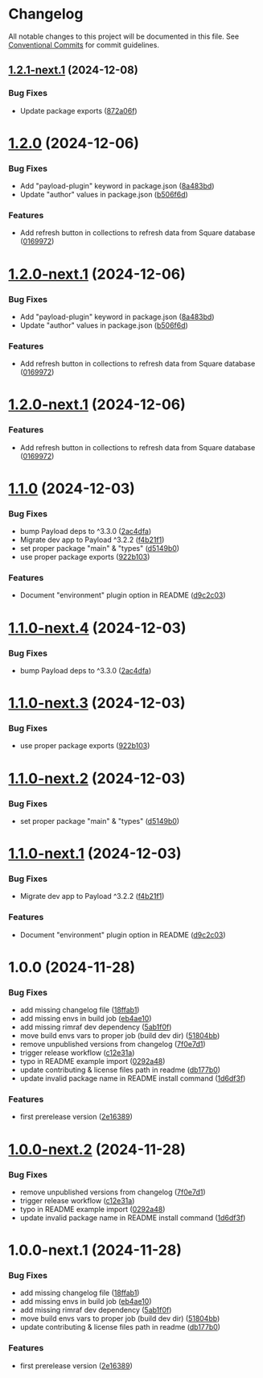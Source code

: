 # Changelog

All notable changes to this project will be documented in this file. See
[Conventional Commits](https://conventionalcommits.org) for commit guidelines.

## [1.2.1-next.1](https://github.com/TheJethFX/payloadcms-plugin-square/compare/v1.2.0...v1.2.1-next.1) (2024-12-08)


### Bug Fixes

* Update package exports ([872a06f](https://github.com/TheJethFX/payloadcms-plugin-square/commit/872a06f890272e848a56b3e0324a16dd41e68f71))

# [1.2.0](https://github.com/TheJethFX/payloadcms-plugin-square/compare/v1.1.0...v1.2.0) (2024-12-06)


### Bug Fixes

* Add "payload-plugin" keyword in package.json ([8a483bd](https://github.com/TheJethFX/payloadcms-plugin-square/commit/8a483bd336872a1801fe2192dd78f3f1036c3f70))
* Update "author" values in package.json ([b506f6d](https://github.com/TheJethFX/payloadcms-plugin-square/commit/b506f6de722d2d52b5b894b6fd48e613d7988aad))


### Features

* Add refresh button in collections to refresh data from Square database ([0169972](https://github.com/TheJethFX/payloadcms-plugin-square/commit/01699724a498cfcee46e9a165ba5a0a47781ea2a))

# [1.2.0-next.1](https://github.com/TheJethFX/payloadcms-plugin-square/compare/v1.1.0...v1.2.0-next.1) (2024-12-06)


### Bug Fixes

* Add "payload-plugin" keyword in package.json ([8a483bd](https://github.com/TheJethFX/payloadcms-plugin-square/commit/8a483bd336872a1801fe2192dd78f3f1036c3f70))
* Update "author" values in package.json ([b506f6d](https://github.com/TheJethFX/payloadcms-plugin-square/commit/b506f6de722d2d52b5b894b6fd48e613d7988aad))


### Features

* Add refresh button in collections to refresh data from Square database ([0169972](https://github.com/TheJethFX/payloadcms-plugin-square/commit/01699724a498cfcee46e9a165ba5a0a47781ea2a))

# [1.2.0-next.1](https://github.com/TheJethFX/payloadcms-plugin-square/compare/v1.1.0-next.4...v1.2.0-next.1) (2024-12-06)


### Features

* Add refresh button in collections to refresh data from Square database ([0169972](https://github.com/TheJethFX/payloadcms-plugin-square/commit/01699724a498cfcee46e9a165ba5a0a47781ea2a))

# [1.1.0](https://github.com/TheJethFX/payloadcms-plugin-square/compare/v1.0.0...v1.1.0) (2024-12-03)


### Bug Fixes

* bump Payload deps to ^3.3.0 ([2ac4dfa](https://github.com/TheJethFX/payloadcms-plugin-square/commit/2ac4dfaeee1130165a6ffdef870b0208e9f12d0e))
* Migrate dev app to Payload ^3.2.2 ([f4b21f1](https://github.com/TheJethFX/payloadcms-plugin-square/commit/f4b21f11fa11c1ceb615c223a2717df9d89e6e6a))
* set proper package "main" & "types" ([d5149b0](https://github.com/TheJethFX/payloadcms-plugin-square/commit/d5149b0ff017e848612400f94274ae12310c6b9c))
* use proper package exports ([922b103](https://github.com/TheJethFX/payloadcms-plugin-square/commit/922b1039f2a91f66f22ae22201f131b952c13895))


### Features

* Document "environment" plugin option in README ([d9c2c03](https://github.com/TheJethFX/payloadcms-plugin-square/commit/d9c2c03502f4912bd68bdf2a8cd9e81927f372b7))

# [1.1.0-next.4](https://github.com/TheJethFX/payloadcms-plugin-square/compare/v1.1.0-next.3...v1.1.0-next.4) (2024-12-03)


### Bug Fixes

* bump Payload deps to ^3.3.0 ([2ac4dfa](https://github.com/TheJethFX/payloadcms-plugin-square/commit/2ac4dfaeee1130165a6ffdef870b0208e9f12d0e))

# [1.1.0-next.3](https://github.com/TheJethFX/payloadcms-plugin-square/compare/v1.1.0-next.2...v1.1.0-next.3) (2024-12-03)


### Bug Fixes

* use proper package exports ([922b103](https://github.com/TheJethFX/payloadcms-plugin-square/commit/922b1039f2a91f66f22ae22201f131b952c13895))

# [1.1.0-next.2](https://github.com/TheJethFX/payloadcms-plugin-square/compare/v1.1.0-next.1...v1.1.0-next.2) (2024-12-03)


### Bug Fixes

* set proper package "main" & "types" ([d5149b0](https://github.com/TheJethFX/payloadcms-plugin-square/commit/d5149b0ff017e848612400f94274ae12310c6b9c))

# [1.1.0-next.1](https://github.com/TheJethFX/payloadcms-plugin-square/compare/v1.0.0...v1.1.0-next.1) (2024-12-03)


### Bug Fixes

* Migrate dev app to Payload ^3.2.2 ([f4b21f1](https://github.com/TheJethFX/payloadcms-plugin-square/commit/f4b21f11fa11c1ceb615c223a2717df9d89e6e6a))


### Features

* Document "environment" plugin option in README ([d9c2c03](https://github.com/TheJethFX/payloadcms-plugin-square/commit/d9c2c03502f4912bd68bdf2a8cd9e81927f372b7))

# 1.0.0 (2024-11-28)


### Bug Fixes

* add missing changelog file ([18ffab1](https://github.com/TheJethFX/payloadcms-plugin-square/commit/18ffab1a060e56328e798454aa60dc7c7a234250))
* add missing envs in build job ([eb4ae10](https://github.com/TheJethFX/payloadcms-plugin-square/commit/eb4ae10125ddf9ff301a0ef5eb0c82759d898b0f))
* add missing rimraf dev dependency ([5ab1f0f](https://github.com/TheJethFX/payloadcms-plugin-square/commit/5ab1f0f390ee7fcbbc7d47aad9d8c469dff78b6e))
* move build envs vars to proper job (build dev dir) ([51804bb](https://github.com/TheJethFX/payloadcms-plugin-square/commit/51804bbc10e5d03c66cfcddc6c53c7d8503dae8a))
* remove unpublished versions from changelog ([7f0e7d1](https://github.com/TheJethFX/payloadcms-plugin-square/commit/7f0e7d17063d28db4b55f8413d9e5195e1653f59))
* trigger release workflow ([c12e31a](https://github.com/TheJethFX/payloadcms-plugin-square/commit/c12e31a56908dee558e99f05082cb4eeed832dac))
* typo in README example import ([0292a48](https://github.com/TheJethFX/payloadcms-plugin-square/commit/0292a48b2cc562df4035ce700cd61663f768363a))
* update contributing & license files path in readme ([db177b0](https://github.com/TheJethFX/payloadcms-plugin-square/commit/db177b097a0b2ecfb534fe37d32468749e056d78))
* update invalid package name in README install command ([1d6df3f](https://github.com/TheJethFX/payloadcms-plugin-square/commit/1d6df3f0c8a8ba3f8ca3b736005f1ed1e03582db))


### Features

* first prerelease version ([2e16389](https://github.com/TheJethFX/payloadcms-plugin-square/commit/2e16389db32f458f3ecf62cb9977e09d4cdae64c))

# [1.0.0-next.2](https://github.com/TheJethFX/payloadcms-plugin-square/compare/v1.0.0-next.1...v1.0.0-next.2) (2024-11-28)


### Bug Fixes

* remove unpublished versions from changelog ([7f0e7d1](https://github.com/TheJethFX/payloadcms-plugin-square/commit/7f0e7d17063d28db4b55f8413d9e5195e1653f59))
* trigger release workflow ([c12e31a](https://github.com/TheJethFX/payloadcms-plugin-square/commit/c12e31a56908dee558e99f05082cb4eeed832dac))
* typo in README example import ([0292a48](https://github.com/TheJethFX/payloadcms-plugin-square/commit/0292a48b2cc562df4035ce700cd61663f768363a))
* update invalid package name in README install command ([1d6df3f](https://github.com/TheJethFX/payloadcms-plugin-square/commit/1d6df3f0c8a8ba3f8ca3b736005f1ed1e03582db))

# 1.0.0-next.1 (2024-11-28)


### Bug Fixes

* add missing changelog file ([18ffab1](https://github.com/TheJethFX/payloadcms-plugin-square/commit/18ffab1a060e56328e798454aa60dc7c7a234250))
* add missing envs in build job ([eb4ae10](https://github.com/TheJethFX/payloadcms-plugin-square/commit/eb4ae10125ddf9ff301a0ef5eb0c82759d898b0f))
* add missing rimraf dev dependency ([5ab1f0f](https://github.com/TheJethFX/payloadcms-plugin-square/commit/5ab1f0f390ee7fcbbc7d47aad9d8c469dff78b6e))
* move build envs vars to proper job (build dev dir) ([51804bb](https://github.com/TheJethFX/payloadcms-plugin-square/commit/51804bbc10e5d03c66cfcddc6c53c7d8503dae8a))
* update contributing & license files path in readme ([db177b0](https://github.com/TheJethFX/payloadcms-plugin-square/commit/db177b097a0b2ecfb534fe37d32468749e056d78))


### Features

* first prerelease version ([2e16389](https://github.com/TheJethFX/payloadcms-plugin-square/commit/2e16389db32f458f3ecf62cb9977e09d4cdae64c))
